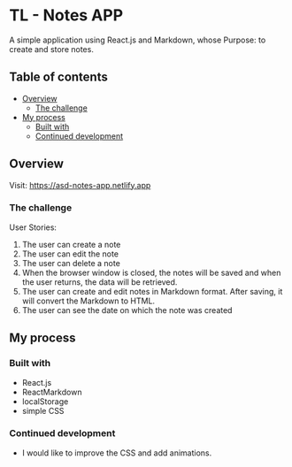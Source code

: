 # TL - Notes APP

A simple application using React.js and Markdown, whose Purpose: to create and store notes.

## Table of contents

- [Overview](#overview)
  - [The challenge](#the-challenge)
- [My process](#my-process)
  - [Built with](#built-with)
  - [Continued development](#continued-development)

## Overview

Visit: https://asd-notes-app.netlify.app

### The challenge

User Stories:
1. The user can create a note
2. The user can edit the note
3. The user can delete a note
4. When the browser window is closed, the notes will be saved and when the user returns, the data will be retrieved.
5. The user can create and edit notes in Markdown format. After saving, it will convert the Markdown to HTML.
6. The user can see the date on which the note was created

## My process

### Built with

- React.js
- ReactMarkdown
- localStorage
- simple CSS

### Continued development

- I would like to improve the CSS and add animations.
